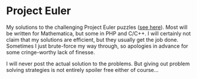 # Project Euler
My solutions to the challenging Project Euler puzzles ([see here](https://projecteuler.net/)). Most will be written for Mathematica, but some in PHP and  C/C++. I will certainly not claim that my solutions are efficient, but they usually get the job done. Sometimes I just brute-force my way through, so apologies in advance for some cringe-worthy lack of finesse.

I will never post the actual solution to the problems. But giving out problem solving strategies is not entirely spoiler free either of course...
